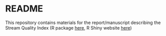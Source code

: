 # README

This repository contains materials for the report/manuscript describing the Stream Quality Index (R package [here](https://github.com/SCCWRP/SQI), R Shiny website [here](https://sccwrp.shinyapps.io/SQI_Shiny))